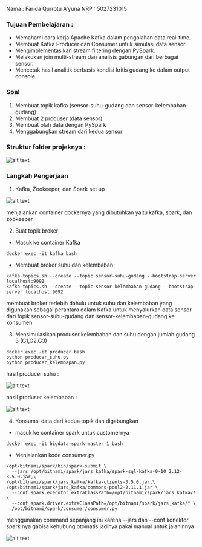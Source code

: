 Nama : Farida Qurrotu A'yuna
NRP  : 5027231015

### Tujuan Pembelajaran :
- Memahami cara kerja Apache Kafka dalam pengolahan data real-time.
- Membuat Kafka Producer dan Consumer untuk simulasi data sensor.
- Mengimplementasikan stream filtering dengan PySpark.
- Melakukan join multi-stream dan analisis gabungan dari berbagai sensor.
- Mencetak hasil analitik berbasis kondisi kritis gudang ke dalam output console.

### Soal 
1. Membuat topik kafka (sensor-suhu-gudang dan sensor-kelembaban-gudang)
2. Membuat 2 produser (data sensor)
3. Membuat olah data dengan PySpark
4. Menggabungkan stream dari kedua sensor

### Struktur folder projeknya :

![alt text](/apache-kafka-big-data/image/image-direktori.png)

### Langkah Pengerjaan

1. Kafka, Zookeeper, dan Spark set up

![alt text](/apache-kafka-big-data/image/image-set%20up.png)

menjalankan container dockernya yang dibutuhkan yaitu kafka, spark, dan zookeeper

2. Buat topik broker
- Masuk ke container Kafka
```
docker exec -it kafka bash
```
- Membuat broker suhu dan kelembaban
```
kafka-topics.sh --create --topic sensor-suhu-gudang --bootstrap-server localhost:9092  
kafka-topics.sh --create --topic sensor-kelembaban-gudang --bootstrap-server localhost:9092
```

membuat broker terlebih dahulu untuk suhu dan kelembaban yang digunakan sebagai perantara dalam Kafka untuk menyalurkan data sensor dari topik sensor-suhu-gudang dan sensor-kelembaban-gudang ke konsumen

3. Mensimulasikan produser kelembaban dan suhu dengan jumlah gudang 3 (G1,G2,G3)
```
docker exec -it producer bash
python producer_suhu.py
python producer_kelembapan.py
```
hasil producer suhu :

![alt text](/apache-kafka-big-data/image/image-suhu.png)

hasil produser kelembaban :

![alt text](/apache-kafka-big-data/image/image-kelembaban.png)

4. Konsumsi data dari kedua topik dan digabungkan
- masuk ke container spark untuk customernya
```
docker exec -it bigdata-spark-master-1 bash
```
- Menjalankan kode consumer.py
```
/opt/bitnami/spark/bin/spark-submit \
  --jars /opt/bitnami/spark/jars_kafka/spark-sql-kafka-0-10_2.12-3.5.0.jar,\
/opt/bitnami/spark/jars_kafka/kafka-clients-3.5.0.jar,\
/opt/bitnami/spark/jars_kafka/commons-pool2-2.11.1.jar \
  --conf spark.executor.extraClassPath=/opt/bitnami/spark/jars_kafka/* \
  --conf spark.driver.extraClassPath=/opt/bitnami/spark/jars_kafka/* \
  /opt/bitnami/spark/consumer/consumer.py
```
menggunakan command sepanjang ini karena --jars dan --conf konektor spark nya gabisa kehubung otomatis jadinya pakai manual untuk jalaninnya

![alt text](/apache-kafka-big-data/image/image-consumerr.png)